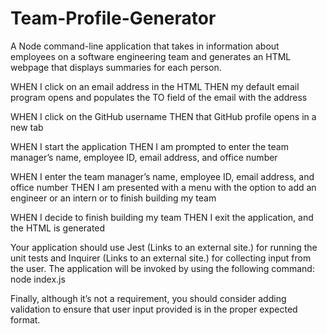 # Team-Profile-Generator
A Node command-line application that takes in information about employees on a software engineering team and generates an HTML webpage that displays summaries for each person.




WHEN I click on an email address in the HTML
THEN my default email program opens and populates the TO field of the email with the address

WHEN I click on the GitHub username
THEN that GitHub profile opens in a new tab

WHEN I start the application
THEN I am prompted to enter the team manager’s name, employee ID, email address, and office number

WHEN I enter the team manager’s name, employee ID, email address, and office number
THEN I am presented with a menu with the option to add an engineer or an intern or to finish building my team

WHEN I decide to finish building my team
THEN I exit the application, and the HTML is generated

Your application should use Jest (Links to an external site.) for running the unit tests and Inquirer (Links to an external site.) for collecting input from the user. The application will be invoked by using the following command: node index.js   


Finally, although it’s not a requirement, you should consider adding validation to ensure that user input provided is in the proper expected format.

